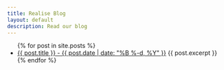 ```yaml
---
title: Realise Blog
layout: default
description: Read our blog
---
```


<ul>
  {% for post in site.posts %}
    <li>
      <a href="{{ post.url }}">{{ post.title }} - {{ post.date | date: "%B %-d, %Y" }}</a>
      {{ post.excerpt }}
    </li>
  {% endfor %}
</ul>